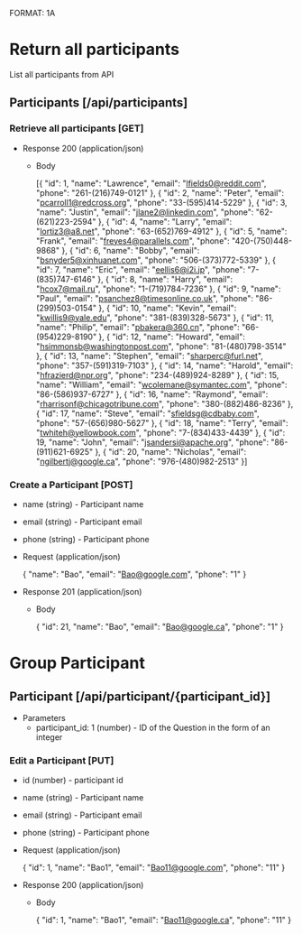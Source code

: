 FORMAT: 1A

# Return all participants
List all participants from API

## Participants [/api/participants]

### Retrieve all participants [GET]

+ Response 200 (application/json)

  + Body

    [{
      "id": 1,
      "name": "Lawrence",
      "email": "lfields0@reddit.com",
      "phone": "261-(216)749-0121"
    }, {
      "id": 2,
      "name": "Peter",
      "email": "pcarroll1@redcross.org",
      "phone": "33-(595)414-5229"
    }, {
      "id": 3,
      "name": "Justin",
      "email": "jlane2@linkedin.com",
      "phone": "62-(621)223-2594"
    }, {
      "id": 4,
      "name": "Larry",
      "email": "lortiz3@a8.net",
      "phone": "63-(652)769-4912"
    }, {
      "id": 5,
      "name": "Frank",
      "email": "freyes4@parallels.com",
      "phone": "420-(750)448-9868"
    }, {
      "id": 6,
      "name": "Bobby",
      "email": "bsnyder5@xinhuanet.com",
      "phone": "506-(373)772-5339"
    }, {
      "id": 7,
      "name": "Eric",
      "email": "eellis6@i2i.jp",
      "phone": "7-(835)747-6146"
    }, {
      "id": 8,
      "name": "Harry",
      "email": "hcox7@mail.ru",
      "phone": "1-(719)784-7236"
    }, {
      "id": 9,
      "name": "Paul",
      "email": "psanchez8@timesonline.co.uk",
      "phone": "86-(299)503-0154"
    }, {
      "id": 10,
      "name": "Kevin",
      "email": "kwillis9@yale.edu",
      "phone": "381-(839)328-5673"
    }, {
      "id": 11,
      "name": "Philip",
      "email": "pbakera@360.cn",
      "phone": "66-(954)229-8190"
    }, {
      "id": 12,
      "name": "Howard",
      "email": "hsimmonsb@washingtonpost.com",
      "phone": "81-(480)798-3514"
    }, {
      "id": 13,
      "name": "Stephen",
      "email": "sharperc@furl.net",
      "phone": "357-(591)319-7103"
    }, {
      "id": 14,
      "name": "Harold",
      "email": "hfrazierd@npr.org",
      "phone": "234-(489)924-8289"
    }, {
      "id": 15,
      "name": "William",
      "email": "wcolemane@symantec.com",
      "phone": "86-(586)937-6727"
    }, {
      "id": 16,
      "name": "Raymond",
      "email": "rharrisonf@chicagotribune.com",
      "phone": "380-(882)486-8236"
    }, {
      "id": 17,
      "name": "Steve",
      "email": "sfieldsg@cdbaby.com",
      "phone": "57-(656)980-5627"
    }, {
      "id": 18,
      "name": "Terry",
      "email": "twhiteh@yellowbook.com",
      "phone": "7-(834)433-4439"
    }, {
      "id": 19,
      "name": "John",
      "email": "jsandersi@apache.org",
      "phone": "86-(911)621-6925"
    }, {
      "id": 20,
      "name": "Nicholas",
      "email": "ngilbertj@google.ca",
      "phone": "976-(480)982-2513"
    }]

### Create a Participant [POST]

+ name (string) - Participant name
+ email (string) - Participant email
+ phone (string) - Participant phone

+ Request (application/json)

    {
      "name": "Bao",
      "email": "Bao@google.com",
      "phone": "1"
    }

+ Response 201 (application/json)

    + Body

        {
          "id": 21,
          "name": "Bao",
          "email": "Bao@google.ca",
          "phone": "1"
        }

# Group Participant

## Participant [/api/participant/{participant_id}]

+ Parameters
    + participant_id: 1 (number) - ID of the Question in the form of an integer

### Edit a Participant [PUT]

+ id (number) - participant id
+ name (string) - Participant name
+ email (string) - Participant email
+ phone (string) - Participant phone

+ Request (application/json)

    {
      "id": 1,
      "name": "Bao1",
      "email": "Bao11@google.com",
      "phone": "11"
    }

+ Response 200 (application/json)

    + Body

        {
          "id": 1,
          "name": "Bao1",
          "email": "Bao11@google.ca",
          "phone": "11"
        }
